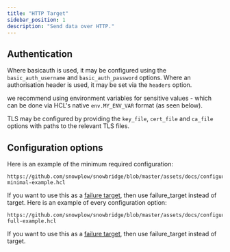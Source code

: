 ```yaml
---
title: "HTTP Target"
sidebar_position: 1
description: "Send data over HTTP."
---
```


## Authentication

Where basicauth is used, it may be configured using the `basic_auth_username` and `basic_auth_password` options. Where an authorisation header is used, it may be set via the `headers` option.

we recommend using environment variables for sensitive values - which can be done via HCL's native `env.MY_ENV_VAR` format (as seen below).

TLS may be configured by providing the `key_file`, `cert_file` and `ca_file` options with paths to the relevant TLS files.

## Configuration options

Here is an example of the minimum required configuration:

```hcl reference
https://github.com/snowplow/snowbridge/blob/master/assets/docs/configuration/targets/http-minimal-example.hcl
```

If you want to use this as a [failure target](/docs/destinations/forwarding-events/snowbridge/concepts/failure-model/index.md#failure-targets), then use failure_target instead of target.
Here is an example of every configuration option:

```hcl reference
https://github.com/snowplow/snowbridge/blob/master/assets/docs/configuration/targets/http-full-example.hcl
```

If you want to use this as a [failure target](/docs/destinations/forwarding-events/snowbridge/concepts/failure-model/index.md#failure-targets), then use failure_target instead of target.
